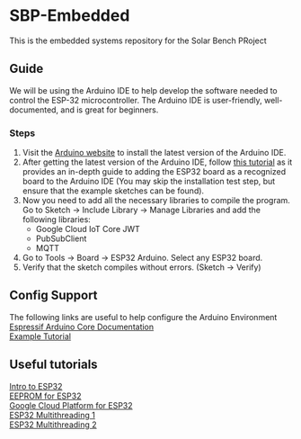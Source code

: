 # SBP-Embedded
This is the embedded systems repository for the Solar Bench PRoject

## Guide
We will be using the Arduino IDE to help develop the software needed to control the ESP-32 microcontroller. The Arduino IDE is user-friendly,
well-documented, and is great for beginners.

### Steps
1) Visit the [Arduino website](https://www.arduino.cc/en/software) to install the latest version of the Arduino IDE.  
2) After getting the latest version of the Arduino IDE, follow [this tutorial](https://randomnerdtutorials.com/installing-the-esp32-board-in-arduino-ide-windows-instructions/) as it provides an in-depth guide to adding the ESP32 board as a recognized board to the Arduino IDE (You may skip the installation test step, but ensure that the example sketches can be found).
3) Now you need to add all the necessary libraries to compile the program. Go to Sketch -> Include Library -> Manage Libraries and add the following libraries:  
    - Google Cloud IoT Core JWT  
    - PubSubClient  
    - MQTT  
4) Go to Tools -> Board -> ESP32 Arduino. Select any ESP32 board.
5) Verify that the sketch compiles without errors. (Sketch -> Verify)

## Config Support
The following links are useful to help configure the Arduino Environment  
[Espressif Arduino Core Documentation](https://docs.espressif.com/projects/arduino-esp32/en/latest/index.html)  
[Example Tutorial](https://www.instructables.com/How-to-Add-WiFi-Control-to-Any-Project-ESP32-Begin/)  


## Useful tutorials  
[Intro to ESP32](https://www.electronicshub.org/getting-started-with-esp32/)  
[EEPROM for ESP32](https://randomnerdtutorials.com/esp32-flash-memory/)  
[Google Cloud Platform for ESP32](https://www.youtube.com/watch?v=lRX8O1tzkpA)  
[ESP32 Multithreading 1](https://randomnerdtutorials.com/esp32-dual-core-arduino-ide/)  
[ESP32 Multithreading 2](https://www.instructables.com/ESP32-With-Arduino-IDE-Multi-Core-Programming/)
